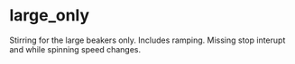 # large_only
Stirring for the large beakers only. Includes ramping. Missing stop interupt and while spinning speed changes.

